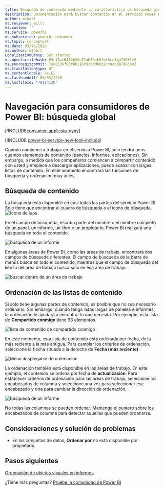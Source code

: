 ```yaml
---
title: Búsqueda de contenido mediante la característica de búsqueda global
description: Documentación para buscar contenido en el servicio Power BI y desplazarse por él
author: mihart
ms.reviewer: willt
ms.custom: ''
ms.service: powerbi
ms.subservice: powerbi-consumer
ms.topic: conceptual
ms.date: 03/11/2020
ms.author: mihart
LocalizationGroup: Get started
ms.openlocfilehash: 63c18ae6452b36a72ab72eb6fdf0ce14a73011e9
ms.sourcegitcommit: 7aa0136f93f88516f97ddd8031ccac5d07863b92
ms.translationtype: HT
ms.contentlocale: es-ES
ms.lasthandoff: 05/05/2020
ms.locfileid: "79114130"
---
```

# <a name="navigation-for-power-bi-consumers-global-search"></a>Navegación para consumidores de Power BI: búsqueda global

[!INCLUDE[consumer-appliesto-yyny](../includes/consumer-appliesto-yyny.md)]

[!INCLUDE [power-bi-service-new-look-include](../includes/power-bi-service-new-look-include.md)]


Cuando comience a trabajar en el servicio Power BI, solo tendrá unos cuantos elementos de contenido (paneles, informes, aplicaciones). Sin embargo, a medida que los compañeros comiencen a compartir contenido con usted y empiece a descargar aplicaciones, puede acabar con largas listas de contenido. En este momento encontrará las funciones de búsqueda y ordenación muy útiles.

## <a name="searching-for-content"></a>Búsqueda de contenido
 La búsqueda está disponible en casi todas las partes del servicio Power BI. Solo tiene que encontrar el cuadro de búsqueda o el icono de búsqueda. ![Icono de lupa](./media/end-user-search-sort/power-bi-search-icon.png).

 En el campo de búsqueda, escriba parte del nombre o el nombre completo de un panel, un informe, un libro o un propietario. Power BI realizará una búsqueda en todo el contenido. 

 ![búsqueda de un informe](./media/end-user-search-sort/power-bi-search-field.png) 

 En algunas áreas de Power BI, como las áreas de trabajo, encontrará dos campos de búsqueda diferentes. El campo de búsqueda de la barra de menús busca en todo el contenido, mientras que el campo de búsqueda del lienzo del área de trabajo busca solo en esa área de trabajo.

 ![buscar dentro de un área de trabajo](./media/end-user-search-sort/power-bi-search-fields.png) 

## <a name="sorting-content-lists"></a>Ordenación de las listas de contenido

Si solo tiene algunas partes de contenido, es posible que no sea necesario ordenarlo.  Sin embargo, cuando tenga listas largas de paneles e informes, la ordenación le ayudará a encontrar lo que necesita. Por ejemplo, esta lista de **Compartido conmigo** tiene 63 elementos. 

![lista de contenido de compartido conmigo](./media/end-user-search-sort/power-bi-long-lists.png)

En este momento, esta lista de contenido está ordenada por fecha, de la más reciente a la más antigua. Para cambiar los criterios de ordenación, seleccione la flecha situada a la derecha de **Fecha (más reciente)** .

![Menú desplegable de ordenación](./media/end-user-search-sort/power-bi-sort-date.png)


La ordenación también está disponible en las áreas de trabajo. En este ejemplo, el contenido se ordena por fecha de **actualización**. Para establecer criterios de ordenación para las áreas de trabajo, seleccione los encabezados de columna y seleccione una vez para seleccionar ese encabezado y otra para cambiar la dirección de ordenación. 

![búsqueda de un informe](./media/end-user-search-sort/power-bi-workspace-sort.png)

No todas las columnas se pueden ordenar. Mantenga el puntero sobre los encabezados de columna para detectar aquellas que pueden ordenarse.


## <a name="considerations-and-troubleshooting"></a>Consideraciones y solución de problemas
* En los conjuntos de datos, **Ordenar por** no está disponible por propietario.

## <a name="next-steps"></a>Pasos siguientes
[Ordenación de objetos visuales en informes](end-user-change-sort.md)

¿Tiene más preguntas? [Pruebe la comunidad de Power BI](https://community.powerbi.com/)
